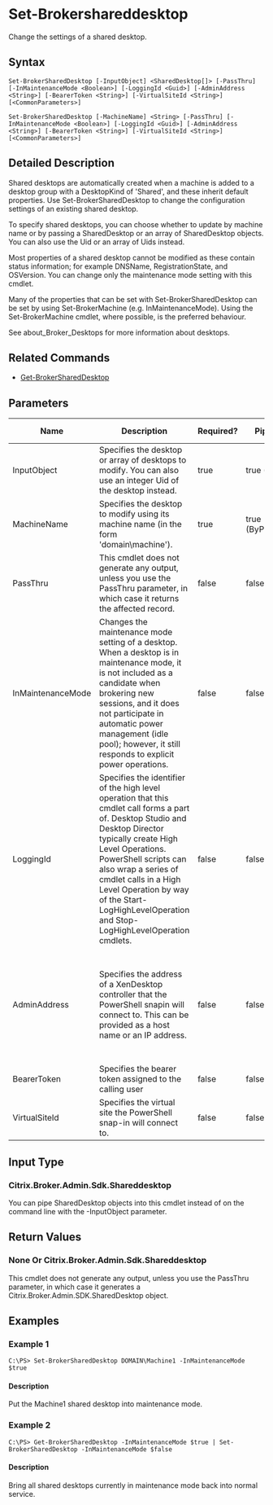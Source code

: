 ﻿
# Set-Brokershareddesktop
Change the settings of a shared desktop.
## Syntax
```
Set-BrokerSharedDesktop [-InputObject] <SharedDesktop[]> [-PassThru] [-InMaintenanceMode <Boolean>] [-LoggingId <Guid>] [-AdminAddress <String>] [-BearerToken <String>] [-VirtualSiteId <String>] [<CommonParameters>]

Set-BrokerSharedDesktop [-MachineName] <String> [-PassThru] [-InMaintenanceMode <Boolean>] [-LoggingId <Guid>] [-AdminAddress <String>] [-BearerToken <String>] [-VirtualSiteId <String>] [<CommonParameters>]
```
## Detailed Description
Shared desktops are automatically created when a machine is added to a desktop group with a DesktopKind of 'Shared', and these inherit default properties. Use Set-BrokerSharedDesktop to change the configuration settings of an existing shared desktop.

To specify shared desktops, you can choose whether to update by machine name or by passing a SharedDesktop or an array of SharedDesktop objects. You can also use the Uid or an array of Uids instead.

Most properties of a shared desktop cannot be modified as these contain status information; for example DNSName, RegistrationState, and OSVersion. You can change only the maintenance mode setting with this cmdlet.

Many of the properties that can be set with Set-BrokerSharedDesktop can be set by using Set-BrokerMachine (e.g. InMaintenanceMode). Using the Set-BrokerMachine cmdlet, where possible, is the preferred behaviour.

See about\_Broker\_Desktops for more information about desktops.


## Related Commands

* [Get-BrokerSharedDesktop](./Get-BrokerSharedDesktop/)
## Parameters
| Name   | Description | Required? | Pipeline Input | Default Value |
| --- | --- | --- | --- | --- |
| InputObject | Specifies the desktop or array of desktops to modify. You can also use an integer Uid of the desktop instead. | true | true (ByValue) |  |
| MachineName | Specifies the desktop to modify using its machine name (in the form 'domain\\machine'). | true | true (ByPropertyName) |  |
| PassThru | This cmdlet does not generate any output, unless you use the PassThru parameter, in which case it returns the affected record. | false | false | False |
| InMaintenanceMode | Changes the maintenance mode setting of a desktop. When a desktop is in maintenance mode, it is not included as a candidate when brokering new sessions, and it does not participate in automatic power management (idle pool); however, it still responds to explicit power operations. | false | false |  |
| LoggingId | Specifies the identifier of the high level operation that this cmdlet call forms a part of. Desktop Studio and Desktop Director typically create High Level Operations. PowerShell scripts can also wrap a series of cmdlet calls in a High Level Operation by way of the Start-LogHighLevelOperation and Stop-LogHighLevelOperation cmdlets. | false | false |  |
| AdminAddress | Specifies the address of a XenDesktop controller that the PowerShell snapin will connect to. This can be provided as a host name or an IP address. | false | false | Localhost. Once a value is provided by any cmdlet, this value will become the default. |
| BearerToken | Specifies the bearer token assigned to the calling user | false | false |  |
| VirtualSiteId | Specifies the virtual site the PowerShell snap-in will connect to. | false | false |  |

## Input Type

### Citrix.Broker.Admin.Sdk.Shareddesktop
You can pipe SharedDesktop objects into this cmdlet instead of on the command line with the -InputObject parameter.
## Return Values

### None Or Citrix.Broker.Admin.Sdk.Shareddesktop
This cmdlet does not generate any output, unless you use the PassThru parameter, in which case it generates a Citrix.Broker.Admin.SDK.SharedDesktop object.
## Examples

### Example 1
```
C:\PS> Set-BrokerSharedDesktop DOMAIN\Machine1 -InMaintenanceMode $true
```
#### Description
Put the Machine1 shared desktop into maintenance mode.
### Example 2
```
C:\PS> Get-BrokerSharedDesktop -InMaintenanceMode $true | Set-BrokerSharedDesktop -InMaintenanceMode $false
```
#### Description
Bring all shared desktops currently in maintenance mode back into normal service.
